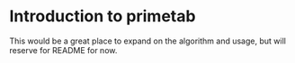 # Introduction to primetab

This would be a great place to expand on the algorithm and usage, but
will reserve for README for now.
